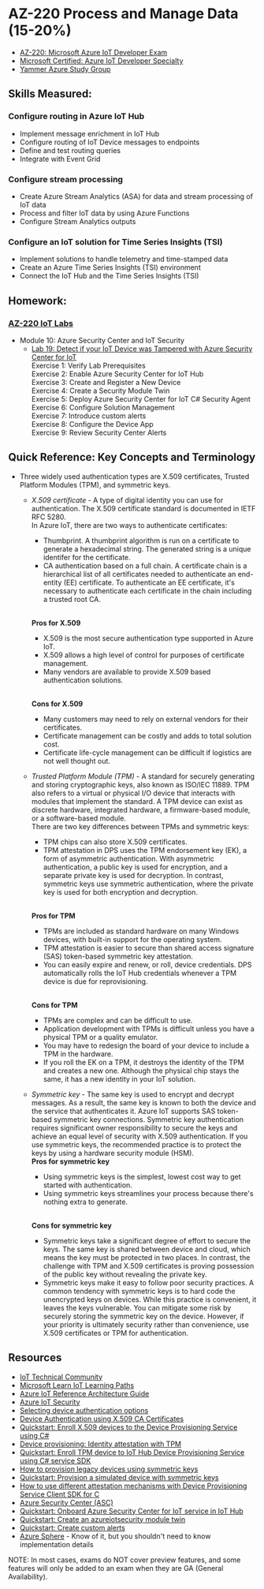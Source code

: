 # AZ-220 Process and Manage Data (15-20%)

* [AZ-220: Microsoft Azure IoT Developer Exam](https://docs.microsoft.com/en-us/learn/certifications/exams/az-220)
* [Microsoft Certified: Azure IoT Developer Specialty](https://docs.microsoft.com/en-us/learn/certifications/azure-iot-developer-specialty)
* [Yammer Azure Study Group](http://aka.ms/azurecsg)

## Skills Measured:
### Configure routing in Azure IoT Hub
* Implement message enrichment in IoT Hub
* Configure routing of IoT Device messages to endpoints
* Define and test routing queries
* Integrate with Event Grid

### Configure stream processing
* Create Azure Stream Analytics (ASA) for data and stream processing of IoT data
* Process and filter IoT data by using Azure Functions
* Configure Stream Analytics outputs

### Configure an IoT solution for Time Series Insights (TSI)
* Implement solutions to handle telemetry and time-stamped data
* Create an Azure Time Series Insights (TSI) environment
* Connect the IoT Hub and the Time Series Insights (TSI)

## Homework:
### [AZ-220 IoT Labs](https://microsoftlearning.github.io/AZ-220-Microsoft-Azure-IoT-Developer) 
* Module 10: Azure Security Center and IoT Security
  * [Lab 19: Detect if your IoT Device was Tampered with Azure Security Center for IoT](https://microsoftlearning.github.io/AZ-220-Microsoft-Azure-IoT-Developer/Instructions/Labs/LAB_AK_19-azure-security-center-for-iot.html)
  <br />Exercise 1: Verify Lab Prerequisites
  <br />Exercise 2: Enable Azure Security Center for IoT Hub
  <br />Exercise 3: Create and Register a New Device
  <br />Exercise 4: Create a Security Module Twin
  <br />Exercise 5: Deploy Azure Security Center for IoT C# Security Agent
  <br />Exercise 6: Configure Solution Management
  <br />Exercise 7: Introduce custom alerts
  <br />Exercise 8: Configure the Device App
  <br />Exercise 9: Review Security Center Alerts
  
## Quick Reference: Key Concepts and Terminology
* Three widely used authentication types are X.509 certificates, Trusted Platform Modules (TPM), and symmetric keys.
  * *X.509 certificate* - A type of digital identity you can use for authentication. The X.509 certificate standard is documented in IETF RFC 5280. 
  <br />In Azure IoT, there are two ways to authenticate certificates:
    * Thumbprint. A thumbprint algorithm is run on a certificate to generate a hexadecimal string. The generated string is a unique identifer for the certificate.
    * CA authentication based on a full chain. A certificate chain is a hierarchical list of all certificates needed to authenticate an end-entity (EE) certificate. To authenticate an EE certificate, it's necessary to authenticate each certificate in the chain including a trusted root CA.
    
    <br />**Pros for X.509**
      * X.509 is the most secure authentication type supported in Azure IoT.
      * X.509 allows a high level of control for purposes of certificate management.
      * Many vendors are available to provide X.509 based authentication solutions.
    
    <br />**Cons for X.509**
      * Many customers may need to rely on external vendors for their certificates.
      * Certificate management can be costly and adds to total solution cost.
      * Certificate life-cycle management can be difficult if logistics are not well thought out.

  * *Trusted Platform Module (TPM)* - A standard for securely generating and storing cryptographic keys, also known as ISO/IEC 11889. TPM also refers to a virtual or physical I/O device that interacts with modules that implement the standard. A TPM device can exist as discrete hardware, integrated hardware, a firmware-based module, or a software-based module.
    <br />There are two key differences between TPMs and symmetric keys:
      * TPM chips can also store X.509 certificates.
      * TPM attestation in DPS uses the TPM endorsement key (EK), a form of asymmetric authentication. With asymmetric authentication, a public key is used for encryption, and a separate private key is used for decryption. In contrast, symmetric keys use symmetric authentication, where the private key is used for both encryption and decryption.

    <br />**Pros for TPM**
      * TPMs are included as standard hardware on many Windows devices, with built-in support for the operating system.
      * TPM attestation is easier to secure than shared access signature (SAS) token-based symmetric key attestation.
      * You can easily expire and renew, or roll, device credentials. DPS automatically rolls the IoT Hub credentials whenever a TPM device is due for reprovisioning.

    <br />**Cons for TPM**
      * TPMs are complex and can be difficult to use.
      * Application development with TPMs is difficult unless you have a physical TPM or a quality emulator.
      * You may have to redesign the board of your device to include a TPM in the hardware.
      * If you roll the EK on a TPM, it destroys the identity of the TPM and creates a new one. Although the physical chip stays the same, it has a new identity in your IoT solution.

  * *Symmetric key* - The same key is used to encrypt and decrypt messages. As a result, the same key is known to both the device and the service that authenticates it. Azure IoT supports SAS token-based symmetric key connections. Symmetric key authentication requires significant owner responsibility to secure the keys and achieve an equal level of security with X.509 authentication. If you use symmetric keys, the recommended practice is to protect the keys by using a hardware security module (HSM).
    <br />**Pros for symmetric key**
      * Using symmetric keys is the simplest, lowest cost way to get started with authentication.
      * Using symmetric keys streamlines your process because there's nothing extra to generate.
  
    <br />**Cons for symmetric key**
      * Symmetric keys take a significant degree of effort to secure the keys. The same key is shared between device and cloud, which means the key must be protected in two places. In contrast, the challenge with TPM and X.509 certificates is proving possession of the public key without revealing the private key.
      * Symmetric keys make it easy to follow poor security practices. A common tendency with symmetric keys is to hard code the unencrypted keys on devices. While this practice is convenient, it leaves the keys vulnerable. You can mitigate some risk by securely storing the symmetric key on the device. However, if your priority is ultimately security rather than convenience, use X.509 certificates or TPM for authentication.   
      
## Resources
* [IoT Technical Community](https://techcommunity.microsoft.com/t5/internet-of-things-iot/ct-p/IoT)
* [Microsoft Learn IoT Learning Paths](http://aka.ms/mslearniot)
* [Azure IoT Reference Architecture Guide](https://docs.Microsoft.com/azure/architecture/reference-architectures/iot)
* [Azure IoT Security](https://azure.microsoft.com/en-in/overview/iot/security/)
* [Selecting device authentication options](https://docs.microsoft.com/en-us/azure/iot-dps/concepts-device-oem-security-practices)
* [Device Authentication using X.509 CA Certificates](https://docs.microsoft.com/en-us/azure/iot-hub/iot-hub-x509ca-overview)
* [Quickstart: Enroll X.509 devices to the Device Provisioning Service using C#](https://docs.microsoft.com/bs-latn-ba/azure/iot-dps/quick-enroll-device-x509-csharp)
* [Device provisioning: Identity attestation with TPM](https://azure.microsoft.com/en-in/blog/device-provisioning-identity-attestation-with-tpm)
* [Quickstart: Enroll TPM device to IoT Hub Device Provisioning Service using C# service SDK](https://docs.microsoft.com/bs-latn-ba/azure/iot-dps/quick-enroll-device-tpm-csharp)
* [How to provision legacy devices using symmetric keys](https://docs.microsoft.com/en-us/azure/iot-dps/how-to-legacy-device-symm-key)
* [Quickstart: Provision a simulated device with symmetric keys](https://docs.microsoft.com/en-us/azure/iot-dps/quick-create-simulated-device-symm-key)
* [How to use different attestation mechanisms with Device Provisioning Service Client SDK for C](https://docs.microsoft.com/en-us/azure/iot-dps/use-hsm-with-sdk)
* [Azure Security Center (ASC)](https://azure.microsoft.com/en-in/services/security-center/)
* [Quickstart: Onboard Azure Security Center for IoT service in IoT Hub](https://docs.microsoft.com/en-us/azure/asc-for-iot/quickstart-onboard-iot-hub)
* [Quickstart: Create an azureiotsecurity module twin](https://docs.microsoft.com/en-us/azure/asc-for-iot/quickstart-create-security-twin)
* [Quickstart: Create custom alerts](https://docs.microsoft.com/en-us/azure/asc-for-iot/quickstart-create-custom-alerts)
* [Azure Sphere](https://azure.microsoft.com/en-in/services/azure-sphere/) - Know of it, but you shouldn't need to know implementation details

NOTE: In most cases, exams do NOT cover preview features, and some features will only be
added to an exam when they are GA (General Availability).

